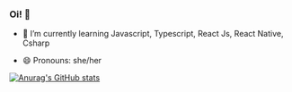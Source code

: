 ### Oi!  👋






- 🌱 I’m currently learning Javascript, Typescript, React Js, React Native, Csharp

<div>
           
          
          
 </div>
          
          
          
- 😄 Pronouns: she/her

[![Anurag's GitHub stats](https://github-readme-stats.vercel.app/api?username=camila-pang&show_icons=true&theme=gruvbox)](https://github.com/camila-pang/github-readme-stats)


